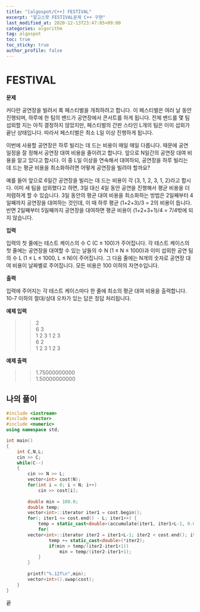 ```yaml
---
title: "[algospot/C++] FESTIVAL"
excerpt: "알고스팟 FESTIVAL문제 C++ 구현"
last_modified_at: 2020-12-13T23:47:05+09:00
categories: algorithm
tag: algospot
toc: true
toc_sticky: true
author_profile: false
---
```


# FESTIVAL

**문제**

커다란 공연장을 빌려서 록 페스티벌을 개최하려고 합니다. 이 페스티벌은 여러 날 동안 진행되며, 하루에 한 팀의 밴드가 공연장에서 콘서트를 하게 됩니다. 전체 밴드를 몇 팀 섭외할 지는 아직 결정하지 않았지만, 페스티벌의 간판 스타인 L개의 팀은 이미 섭외가 끝난 상태입니다. 따라서 페스티벌은 최소 L일 이상 진행하게 됩니다.

이번에 사용할 공연장은 하루 빌리는 데 드는 비용이 매일 매일 다릅니다. 때문에 공연 일정을 잘 정해서 공연장 대여 비용을 줄이려고 합니다. 앞으로 N일간의 공연장 대여 비용을 알고 있다고 합시다. 이 중 L일 이상을 연속해서 대여하되, 공연장을 하루 빌리는 데 드는 평균 비용을 최소화하려면 어떻게 공연장을 빌려야 할까요?

예를 들어 앞으로 6일간 공연장을 빌리는 데 드는 비용이 각 {3, 1, 2, 3, 1, 2}라고 합시다. 이미 세 팀을 섭외했다고 하면, 3일 대신 4일 동안 공연을 진행해서 평균 비용을 더 저렴하게 할 수 있습니다. 3일 동안의 평균 대여 비용을 최소화하는 방법은 2일째부터 4일째까지 공연장을 대여하는 것인데, 이 때 하루 평균 (1+2+3)/3 = 2의 비용이 듭니다. 반면 2일째부터 5일째까지 공연장을 대여하면 평균 비용이 (1+2+3+1)/4 = 7/4밖에 되지 않습니다.

**입력**

입력의 첫 줄에는 테스트 케이스의 수 C (C ≤ 100)가 주어집니다. 각 테스트 케이스의 첫 줄에는 공연장을 대여할 수 있는 날들의 수 N (1 ≤ N ≤ 1000)과 이미 섭외한 공연 팀의 수 L (1 ≤ L ≤ 1000, L ≤ N)이 주어집니다. 그 다음 줄에는 N개의 숫자로 공연장 대여 비용이 날짜별로 주어집니다. 모든 비용은 100 이하의 자연수입니다.

**출력**

입력에 주어지는 각 테스트 케이스마다 한 줄에 최소의 평균 대여 비용을 출력합니다. 10-7 이하의 절대/상대 오차가 있는 답은 정답 처리됩니다.

**예제 입력**

>> 2  
>> 6 3  
>> 1 2 3 1 2 3  
>> 6 2  
>> 1 2 3 1 2 3  

**예제 출력**

>> 1.75000000000  
>> 1.50000000000  

## 나의 풀이

``` c++
#include <iostream>
#include <vector>
#include <numeric>
using namespace std;

int main()
{
	int C,N,L;
	cin >> C;
	while(C--)
	{
		cin >> N >> L;
		vector<int> cost(N);
		for(int i = 0; i < N; i++)
			cin >> cost[i];
		
		double min = 100.0;
		double temp;
		vector<int>::iterator iter1 = cost.begin();
		for(; iter1 <= cost.end() - L; iter1++) {
			temp = static_cast<double>(accumulate(iter1, iter1+L-1, 0.0));
			for(
		vector<int>::iterator iter2 = iter1+L-1; iter2 < cost.end(); iter2++) {
				temp += static_cast<double>(*iter2);
				if(min > temp/(iter2-iter1+1))
					min = temp/(iter2-iter1+1);
			}
		}
		
		printf("%.12f\n",min);
		vector<int>().swap(cost);
	}
}
```

끝